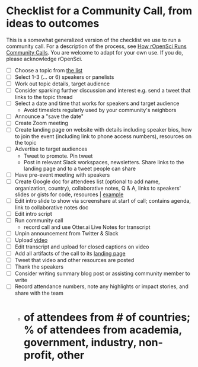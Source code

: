 # Checklist for a Community Call, from ideas to outcomes

This is a somewhat generalized version of the checklist we use to run a community call. For a description of the process, see [How rOpenSci Runs Community Calls](https://ropensci.org/blog/2021/02/02/ropensci-community-calls/). You are welcome to adapt for your own use. If you do, please acknowledge rOpenSci.

- [ ] Choose a topic from [the list](../../issues?q=is%3Aissue+is%3Aopen+sort%3Aupdated-desc)
- [ ] Select 1-3 (... or 6) speakers or panelists
- [ ] Work out topic details, target audience
- [ ] Consider sparking further discussion and interest e.g. send a tweet that links to the topic thread
- [ ] Select a date and time that works for speakers and target audience
  - Avoid timeslots regularly used by your community's neighbors
- [ ] Announce a "save the date"
- [ ] Create Zoom meeting
- [ ] Create landing page on website with details including speaker bios, how to join the event (including link to phone access numbers), resources on the topic 
- [ ] Advertise to target audiences
  - Tweet to promote. Pin tweet
  - Post in relevant Slack workspaces, newsletters. Share links to the landing page and to a tweet people can share
- [ ] Have pre-event meeting with speakers 
- [ ] Create Google doc for attendees list (optional to add name, organization, country), collaborative notes,  Q & A, links to speakers' slides or gists for code, resources | [example](http://bit.ly/ropensci-commcall-maintaining)
- [ ] Edit intro slide to show via screenshare at start of call; contains agenda, link to collaborative notes doc 
- [ ] Edit intro script
- [ ] Run community call 
  - record call and use Otter.ai Live Notes for transcript
- [ ] Unpin announcement from Twitter & Slack
- [ ] Upload [video](https://vimeo.com/ropensci) 
- [ ] Edit transcript and upload for closed captions on video
- [ ] Add all artifacts of the call to its [landing page](https://ropensci.org/commcalls/)
- [ ] Tweet that video and other resources are posted
- [ ] Thank the speakers
- [ ] Consider writing summary blog post or assisting community member to write
- [ ] Record attendance numbers, note any highlights or impact stories, and share with the team
  - # of attendees from # of countries; % of attendees from academia, government, industry, non-profit, other

